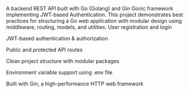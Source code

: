 A backend REST API built with Go (Golang) and Gin Gonic framework implementing JWT-based Authentication. This project demonstrates best practices for structuring a Go web application with modular design using middleware, routing, models, and utilities.
User registration and login

JWT-based authentication & authorization

Public and protected API routes

Clean project structure with modular packages

Environment variable support using .env file

Built with Gin, a high-performance HTTP web framework
